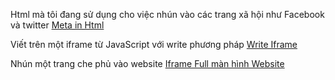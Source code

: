 Html mà tôi đang sử dụng cho việc nhún vào các trang xã hội như Facebook và twitter [Meta in Html](https://github.com/zilaNeon/public/blob/main/date/Html-Meta.md)

Viết trên một iframe từ JavaScript với write phương pháp [Write Iframe](https://github.com/zilaNeon/public/blob/main/date/WriteIframe.md)

Nhún một trang che phủ vào website [Iframe Full màn hình Website](https://github.com/zilaNeon/public/blob/main/date/Iframe-Full.md)

